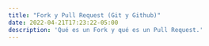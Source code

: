 ```yaml
---
title: "Fork y Pull Request (Git y Github)"
date: 2022-04-21T17:23:22-05:00
description: 'Qué es un Fork y qué es un Pull Request.'
---
```

